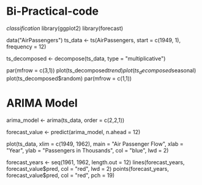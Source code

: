 # Bi-Practical-code
*classification*
library(ggplot2)
library(forecast)

data("AirPassengers")
ts_data <- ts(AirPassengers, start = c(1949, 1), frequency = 12)


ts_decomposed <- decompose(ts_data, type = "multiplicative")

par(mfrow = c(3,1))
plot(ts_decomposed$trend)
plot(ts_decomposed$seasonal) 
plot(ts_decomposed$random)
par(mfrow = c(1,1))

# ARIMA Model
arima_model <- arima(ts_data, order = c(2,2,1))

forecast_value <- predict(arima_model, n.ahead = 12)

plot(ts_data, xlim = c(1949, 1962), main = "Air Passenger Flow",
     xlab = "Year", ylab = "Passengers in Thousands", col = "blue", lwd = 2)


forecast_years <- seq(1961, 1962, length.out = 12)
lines(forecast_years, forecast_value$pred, col = "red", lwd = 2)
points(forecast_years, forecast_value$pred, col = "red", pch = 19)
